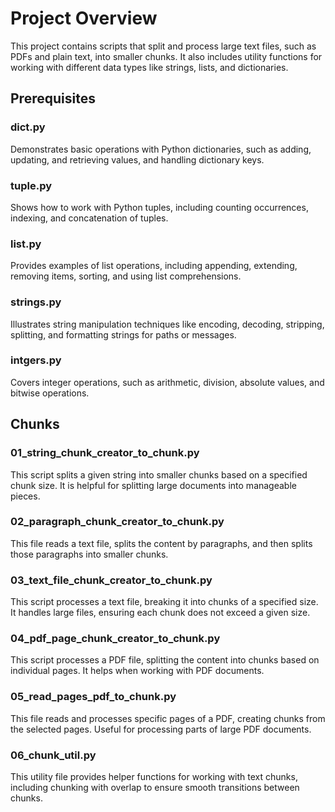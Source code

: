 # Project Overview

This project contains scripts that split and process large text files, such as PDFs and plain text, into smaller chunks. It also includes utility functions for working with different data types like strings, lists, and dictionaries.

## Prerequisites

### dict.py
Demonstrates basic operations with Python dictionaries, such as adding, updating, and retrieving values, and handling dictionary keys.

### tuple.py
Shows how to work with Python tuples, including counting occurrences, indexing, and concatenation of tuples.

### list.py
Provides examples of list operations, including appending, extending, removing items, sorting, and using list comprehensions.

### strings.py
Illustrates string manipulation techniques like encoding, decoding, stripping, splitting, and formatting strings for paths or messages.

### intgers.py
Covers integer operations, such as arithmetic, division, absolute values, and bitwise operations.

## Chunks

### 01_string_chunk_creator_to_chunk.py
This script splits a given string into smaller chunks based on a specified chunk size. It is helpful for splitting large documents into manageable pieces.

### 02_paragraph_chunk_creator_to_chunk.py
This file reads a text file, splits the content by paragraphs, and then splits those paragraphs into smaller chunks.

### 03_text_file_chunk_creator_to_chunk.py
This script processes a text file, breaking it into chunks of a specified size. It handles large files, ensuring each chunk does not exceed a given size.

### 04_pdf_page_chunk_creator_to_chunk.py
This script processes a PDF file, splitting the content into chunks based on individual pages. It helps when working with PDF documents.

### 05_read_pages_pdf_to_chunk.py
This file reads and processes specific pages of a PDF, creating chunks from the selected pages. Useful for processing parts of large PDF documents.

### 06_chunk_util.py
This utility file provides helper functions for working with text chunks, including chunking with overlap to ensure smooth transitions between chunks.
